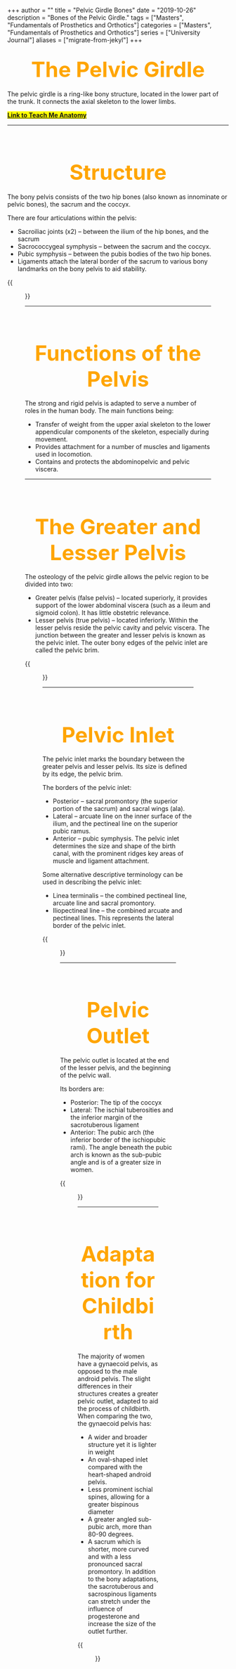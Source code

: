 +++
author = ""
title = "Pelvic Girdle Bones"
date = "2019-10-26"
description = "Bones of the Pelvic Girdle."
tags = ["Masters", "Fundamentals of Prosthetics and Orthotics"]
categories = ["Masters", "Fundamentals of Prosthetics and Orthotics"]
series = ["University Journal"]
aliases = ["migrate-from-jekyl"]
+++

<font size="+7" color="orange"><center> The Pelvic Girdle </center></font>  
---

The pelvic girdle is a ring-like bony structure, located in the lower part of the trunk. It connects the axial skeleton to the lower limbs.

**<mark>[Link to Teach Me Anatomy](https://teachmeanatomy.info/pelvis/bones/pelvic-girdle/)<mark>**

---

<br><br>

<font size="+7" color="orange"><center> Structure </center></font>  
---

The bony pelvis consists of the two hip bones (also known as innominate or pelvic bones), the sacrum and the coccyx.

There are four articulations within the pelvis:

- Sacroiliac joints (x2) – between the ilium of the hip bones, and the sacrum
- Sacrococcygeal symphysis – between the sacrum and the coccyx.
- Pubic symphysis – between the pubis bodies of the two hip bones.
- Ligaments attach the lateral border of the sacrum to various bony landmarks on the bony pelvis to aid stability.

{{<figure src="/2019-10-14/The-Parts-of-the-Pelvic-Girdle-Hip-Bones-Sacrum-and-Coccyx.jpg" class="post-cover" align="centre">}}

---

<br><br>

<font size="+7" color="orange"><center> Functions of the Pelvis </center></font>  
---

The strong and rigid pelvis is adapted to serve a number of roles in the human body. The main functions being:

- Transfer of weight from the upper axial skeleton to the lower appendicular components of the skeleton, especially during movement.
- Provides attachment for a number of muscles and ligaments used in locomotion.
- Contains and protects the abdominopelvic and pelvic viscera.

---

<br><br>

<font size="+7" color="orange"><center> The Greater and Lesser Pelvis </center></font>  
---

The osteology of the pelvic girdle allows the pelvic region to be divided into two:

- Greater pelvis (false pelvis) – located superiorly, it provides support of the lower abdominal viscera (such as a ileum and sigmoid colon). It has little obstetric relevance.
- Lesser pelvis (true pelvis) – located inferiorly. Within the lesser pelvis reside the pelvic cavity and pelvic viscera.
The junction between the greater and lesser pelvis is known as the pelvic inlet. The outer bony edges of the pelvic inlet are called the pelvic brim.

{{<figure src="/2019-10-14/Greater-and-Lesser-Pelvis-Divided-by-the-Pelvic-Brim.jpg" class="post-cover" align="centre">}}

---

<br><br>

<font size="+7" color="orange"><center> Pelvic Inlet </center></font>  
---

The pelvic inlet marks the boundary between the greater pelvis and lesser pelvis. Its size is defined by its edge, the pelvic brim.

The borders of the pelvic inlet:

- Posterior – sacral promontory (the superior portion of the sacrum) and sacral wings (ala).
- Lateral – arcuate line on the inner surface of the ilium, and the pectineal line on the superior pubic ramus.
- Anterior – pubic symphysis.
The pelvic inlet determines the size and shape of the birth canal, with the prominent ridges key areas of muscle and ligament attachment.

Some alternative descriptive terminology can be used in describing the pelvic inlet:

- Linea terminalis – the combined pectineal line, arcuate line and sacral promontory.
- Iliopectineal line – the combined arcuate and pectineal lines. This represents the lateral border of the pelvic inlet.

{{<figure src="/2019-10-14/Borders-of-the-Pelvic-Inlet-The-Pelvic-Brim.jpg" class="post-cover" align="centre">}}

---

<br><br>

<font size="+7" color="orange"><center> Pelvic Outlet </center></font>  
---

The pelvic outlet is located at the end of the lesser pelvis, and the beginning of the pelvic wall.

Its borders are:

- Posterior: The tip of the coccyx
- Lateral: The ischial tuberosities and the inferior margin of the sacrotuberous ligament
- Anterior: The pubic arch (the inferior border of the ischiopubic rami).
The angle beneath the pubic arch is known as the sub-pubic angle and is of a greater size in women.

{{<figure src="/2019-10-14/Borders-of-the-Pelvic-Outlet.jpg" class="post-cover" align="centre">}}

---

<br><br>

<font size="+7" color="orange"><center> Adaptation for Childbirth </center></font>  
---

The majority of women have a gynaecoid pelvis, as opposed to the male android pelvis. The slight differences in their structures creates a greater pelvic outlet, adapted to aid the process of childbirth. When comparing the two, the gynaecoid pelvis has:

- A wider and broader structure yet it is lighter in weight
- An oval-shaped inlet compared with the heart-shaped android pelvis.
- Less prominent ischial spines, allowing for a greater bispinous diameter
- A greater angled sub-pubic arch, more than 80-90 degrees.
- A sacrum which is shorter, more curved and with a less pronounced sacral promontory.
In addition to the bony adaptations, the sacrotuberous and sacrospinous ligaments can stretch under the influence of progesterone and increase the size of the outlet further.

{{<figure src="/2019-10-14/Gynaecoid-Pelvis-vs-Android-Pelvis.jpg" class="post-cover" align="centre">}}